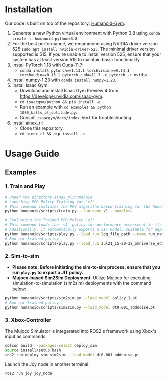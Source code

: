 
# Installation
Our code is built on top of the repository: [Humanoid-Gym](https://github.com/roboterax/humanoid-gym).

1. Generate a new Python virtual environment with Python 3.8 using `conda create -n humanoid python=3.8`.
2. For the best performance, we recommend using NVIDIA driver version 525 `sudo apt install nvidia-driver-525`. The minimal driver version supported is 515. If you're unable to install version 525, ensure that your system has at least version 515 to maintain basic functionality.
3. Install PyTorch 1.13 with Cuda-11.7:
   - `conda install pytorch==1.13.1 torchvision==0.14.1 torchaudio==0.13.1 pytorch-cuda=11.7 -c pytorch -c nvidia`
4. Install numpy-1.23 with `conda install numpy=1.23`.
5. Install Isaac Gym:
   - Download and install Isaac Gym Preview 4 from https://developer.nvidia.com/isaac-gym.
   - `cd isaacgym/python && pip install -e .`
   - Run an example with `cd examples && python 1080_balls_of_solitude.py`.
   - Consult `isaacgym/docs/index.html` for troubleshooting.
6. Install ainex_rl:
   - Clone this repository.
   - `cd ainex_rl && pip install -e .`

# Usage Guide

## Examples
### 1. Train and Play
```bash
# Under the directory ainex_rl/humanoid
# Launching PPO Policy Training for 'v1' 
# This command initiates the PPO algorithm-based training for the humanoid task.
python humanoid/scripts/train.py --run_name v1 --headless 

# Evaluating the Trained PPO Policy 'v1'
# This command loads the 'v1' policy for performance assessment in its environment. 
# Additionally, it automatically exports a JIT model, suitable for deployment purposes.
python humanoid/scripts/play.py --load_run log_file_path --name run_name
# Run our trained policy
python humanoid/scripts/play.py --load_run Jul21_15-20-32_omniverse_edit_urdf --run_name omniverse_edit_urdf 
```

### 2. Sim-to-sim
- **Please note: Before initiating the sim-to-sim process, ensure that you run `play.py` to export a JIT policy.**
- **Mujoco-based Sim2Sim Deployment**: Utilize Mujoco for executing simulation-to-simulation (sim2sim) deployments with the command below:
```bash
python humanoid/scripts/sim2sim.py --load_model policy_1.pt
# Run our trained policy
python humanoid/scripts/sim2sim.py --load_model dt0.001_addnoise.pt
```

### 3. Xbox-Controller
The Mujoco Simulator is integerated into ROS2's framework using Xbox's input as commands.
```bash
colcon build --packages-select deploy_sim
source install/setup.bash
ros2 run deploy_sim sim2sim --load_model dt0.001_addnoise.pt
```
Launch the Joy node in another terminal:
```bash
ros2 run joy joy_node
```
